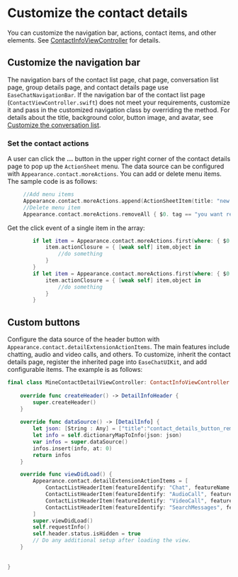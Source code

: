 # Customize the contact details

You can customize the navigation bar, actions, contact items, and other elements. See [ContactInfoViewController](https://github.com/easemob/easemob-uikit-ios/tree/main/Documentation/EaseChatUIKit.doccarchive/documentation/easechatuikit/contactinfoviewcontroller) for details.

## Customize the navigation bar

The navigation bars of the contact list page, chat page, conversation list page, group details page, and contact details page use `EaseChatNavigationBar`. If the navigation bar of the contact list page (`ContactViewController.swift`) does not meet your requirements, customize it and pass in the customized navigation class by overriding the method. For details about the title, background color, button image, and avatar, see [Customize the conversation list](customize-conversation-list.md).

### Set the contact actions

A user can click the **...** button in the upper right corner of the contact details page to pop up the `ActionSheet` menu. The data source can be configured with `Appearance.contact.moreActions`. You can add or delete menu items. The sample code is as follows:

```swift
     //Add menu items
     Appearance.contact.moreActions.append(ActionSheetItem(title: "new list item", type: .destructive, tag: "contact_custom"))
     //Delete menu item
     Appearance.contact.moreActions.removeAll { $0. tag == "you want remove" }
```

Get the click event of a single item in the array:

```Swift
        if let item = Appearance.contact.moreActions.first(where: { $0.tag == "xxx" }) {
            item.actionClosure = { [weak self] item,object in
                //do something
            }
        }
        if let item = Appearance.contact.moreActions.first(where: { $0.tag == "xxx" }) {
            item.actionClosure = { [weak self] item,object in
                //do something
            }
        }
```

## Custom buttons

Configure the data source of the header button with `Appearance.contact.detailExtensionActionItems`. The main features include chatting, audio and video calls, and others. To customize, inherit the contact details page, register the inherited page into `EaseChatUIKit`, and add configurable items. The example is as follows:

```swift
final class MineContactDetailViewController: ContactInfoViewController {
    
    override func createHeader() -> DetailInfoHeader {
        super.createHeader()
    }
    
    override func dataSource() -> [DetailInfo] {
        let json: [String : Any] = ["title":"contact_details_button_remark".localized(),"detail":"","withSwitch": false,"switchValue":false]
        let info = self.dictionaryMapToInfo(json: json)
        var infos = super.dataSource()
        infos.insert(info, at: 0)
        return infos
    }

    override func viewDidLoad() {
        Appearance.contact.detailExtensionActionItems = [
            ContactListHeaderItem(featureIdentify: "Chat", featureName: "Chat".chat.localize, featureIcon: UIImage(named: "chatTo", in: .chatBundle, with: nil)),
            ContactListHeaderItem(featureIdentify: "AudioCall", featureName: "AudioCall".chat.localize, featureIcon: UIImage(named: "voice_call", in: .chatBundle, with: nil)),
            ContactListHeaderItem(featureIdentify: "VideoCall", featureName: "VideoCall".chat.localize, featureIcon: UIImage(named: "video_call", in: .chatBundle, with: nil)),
            ContactListHeaderItem(featureIdentify: "SearchMessages", featureName: "SearchMessages".chat.localize, featureIcon: UIImage(named: "search_history_messages", in: .chatBundle, with: nil))
        ]
        super.viewDidLoad()
        self.requestInfo()
        self.header.status.isHidden = true
        // Do any additional setup after loading the view.
    }
    
    
}
```


 
